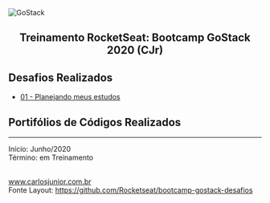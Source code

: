 <img alt="GoStack" src="https://storage.googleapis.com/golden-wind/bootcamp-gostack/header-desafios.png" />
<h2 align="center">
  Treinamento RocketSeat: Bootcamp GoStack 2020 (CJr)
</h2>


## Desafios Realizados

- [01 - Planejando meus estudos](https://github.com/carlosjunior1983/rocketseat-bootcamp-gostack/tree/master/desafio-01)


## Portifólios de Códigos Realizados

---

Início: Junho/2020<br>
Término: em Treinamento<br><br>

www.carlosjunior.com.br <br>
Fonte Layout: https://github.com/Rocketseat/bootcamp-gostack-desafios
